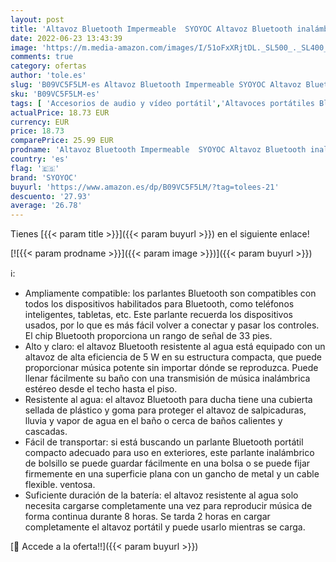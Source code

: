 ```yaml
---
layout: post
title: 'Altavoz Bluetooth Impermeable  SYOYOC Altavoz Bluetooth inalámbrico para Ducha con Sonido estéreo Fuerte  pequeño Altavoz portátil con Clip y Ventosa para baño  Playa  Kayak  Bicicleta  niño'
date: 2022-06-23 13:43:39
image: 'https://m.media-amazon.com/images/I/51oFxXRjtDL._SL500_._SL400_.jpg'
comments: true
category: ofertas
author: 'tole.es'
slug: 'B09VC5F5LM-es Altavoz Bluetooth Impermeable SYOYOC Altavoz Bluetooth...'
sku: 'B09VC5F5LM-es'
tags: [ 'Accesorios de audio y vídeo portátil','Altavoces portátiles Bluetooth','Altavoces portátiles y altavoces con puerto dock','Audio y vídeo portátil','Electrónica','bicicleta','syoyoc','🇪🇸', ]
actualPrice: 18.73 EUR
currency: EUR
price: 18.73
comparePrice: 25.99 EUR
prodname: 'Altavoz Bluetooth Impermeable  SYOYOC Altavoz Bluetooth inalámbrico para Ducha con Sonido estéreo Fuerte  pequeño Altavoz portátil con Clip y Ventosa para baño  Playa  Kayak  Bicicleta  niño'
country: 'es'
flag: '🇪🇸'
brand: 'SYOYOC'
buyurl: 'https://www.amazon.es/dp/B09VC5F5LM/?tag=tolees-21'
descuento: '27.93'
average: '26.78'
---
```


Tienes [{{< param title >}}]({{< param buyurl >}}) en el siguiente enlace!

[![{{< param prodname >}}]({{< param image >}})]({{< param buyurl >}})

ℹ️:

- Ampliamente compatible: los parlantes Bluetooth son compatibles con todos los dispositivos habilitados para Bluetooth, como teléfonos inteligentes, tabletas, etc. Este parlante recuerda los dispositivos usados, por lo que es más fácil volver a conectar y pasar los controles. El chip Bluetooth proporciona un rango de señal de 33 pies.
- Alto y claro: el altavoz Bluetooth resistente al agua está equipado con un altavoz de alta eficiencia de 5 W en su estructura compacta, que puede proporcionar música potente sin importar dónde se reproduzca. Puede llenar fácilmente su baño con una transmisión de música inalámbrica estéreo desde el techo hasta el piso.
- Resistente al agua: el altavoz Bluetooth para ducha tiene una cubierta sellada de plástico y goma para proteger el altavoz de salpicaduras, lluvia y vapor de agua en el baño o cerca de baños calientes y cascadas.
- Fácil de transportar: si está buscando un parlante Bluetooth portátil compacto adecuado para uso en exteriores, este parlante inalámbrico de bolsillo se puede guardar fácilmente en una bolsa o se puede fijar firmemente en una superficie plana con un gancho de metal y un cable flexible. ventosa.
- Suficiente duración de la batería: el altavoz resistente al agua solo necesita cargarse completamente una vez para reproducir música de forma continua durante 8 horas. Se tarda 2 horas en cargar completamente el altavoz portátil y puede usarlo mientras se carga.

[🛒 Accede a la oferta!!]({{< param buyurl >}})
